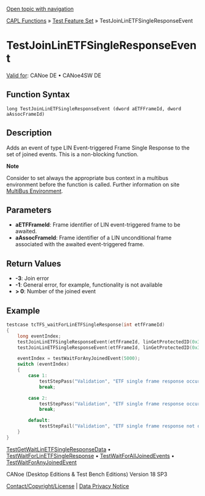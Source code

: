 [Open topic with navigation](../../../../../CANoeDEFamily.htm#Topics/CAPLFunctions/Test/Functions/CAPLfunctionTestJoinLinEtfSingleResponseEvent.md)

[CAPL Functions](../../CAPLfunctions.md) » [Test Feature Set](../CAPLfunctionsTFSOverview.md) » TestJoinLinETFSingleResponseEvent

# TestJoinLinETFSingleResponseEvent

[Valid for](../../../Shared/FeatureAvailability.md):  CANoe DE • CANoe4SW DE

## Function Syntax

```
long TestJoinLinETFSingleResponseEvent (dword aETFFrameId, dword aAssocFrameId)
```

## Description

Adds an event of type LIN Event-triggered Frame Single Response to the set of joined events. This is a non-blocking function.

**Note**

Consider to set always the appropriate bus context in a multibus environment before the function is called. Further information on site [MultiBus Environment](../../../Shared/CAPL/General/TestMultiBusEnvironment.md).

## Parameters

- **aETFFrameId**: Frame identifier of LIN event-triggered frame to be awaited.
- **aAssocFrameId**: Frame identifier of a LIN unconditional frame associated with the awaited event-triggered frame.

## Return Values

- **-3**: Join error
- **-1**: General error, for example, functionality is not available
- **> 0**: Number of the joined event

## Example

```c
testcase tcTFS_waitForLinETFSingleResponse(int etfFrameId)
{
    long eventIndex;
    testJoinLinETFSingleResponseEvent(etfFrameId, linGetProtectedID(0x36));
    testJoinLinETFSingleResponseEvent(etfFrameId, linGetProtectedID(0x34));

    eventIndex = testWaitForAnyJoinedEvent(5000);
    switch (eventIndex)
    {
        case 1:
            testStepPass("Validation", "ETF single frame response occurred. FrameId=0x36");
            break;

        case 2:
            testStepPass("Validation", "ETF single frame response occurred. FrameId=0x34");
            break;

        default:
            testStepFail("Validation", "ETF single frame response not occurred");
    }
}
```

[TestGetWaitLinETFSingleResponseData](CAPLfunctionTestGetWaitLinEtfSingleResponseData.md) • [TestWaitForLinETFSingleResponse](CAPLfunctionTestWaitForLinEtfSingleResponse.md) • [TestWaitForAllJoinedEvents](CAPLfunctionTestWaitForAllJoinedEvents.md) • [TestWaitForAnyJoinedEvent](CAPLfunctionTestWaitForAnyJoinedEvent.md)

CANoe (Desktop Editions & Test Bench Editions) Version 18 SP3

[Contact/Copyright/License](../../../Shared/ContactCopyrightLicense.md) | [Data Privacy Notice](https://www.vector.com/int/en/company/get-info/privacy-policy/)
